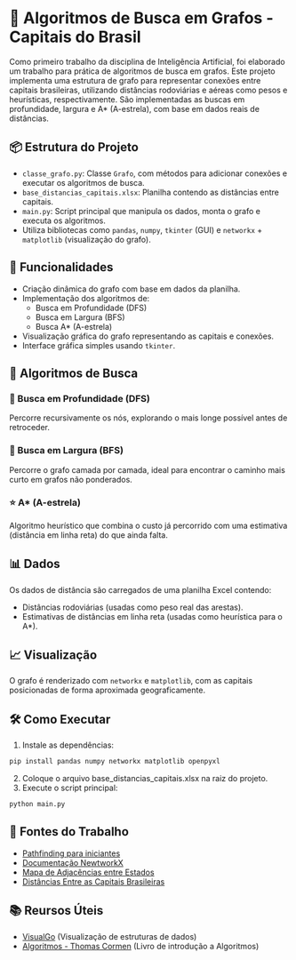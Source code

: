 # 🧭 Algoritmos de Busca em Grafos - Capitais do Brasil

Como primeiro trabalho da disciplina de Inteligência Artificial, foi elaborado um trabalho para prática de algoritmos de busca em grafos. Este projeto implementa uma estrutura de grafo para representar conexões entre capitais brasileiras, utilizando distâncias rodoviárias e aéreas como pesos e heurísticas, respectivamente. São implementadas as buscas em profundidade, largura e A* (A-estrela), com base em dados reais de distâncias.

## 📦 Estrutura do Projeto

- `classe_grafo.py`: Classe `Grafo`, com métodos para adicionar conexões e executar os algoritmos de busca.
- `base_distancias_capitais.xlsx`: Planilha contendo as distâncias entre capitais.
- `main.py`: Script principal que manipula os dados, monta o grafo e executa os algoritmos.
- Utiliza bibliotecas como `pandas`, `numpy`, `tkinter` (GUI) e `networkx` + `matplotlib` (visualização do grafo).

## 🚀 Funcionalidades

- Criação dinâmica do grafo com base em dados da planilha.
- Implementação dos algoritmos de:
  - Busca em Profundidade (DFS)
  - Busca em Largura (BFS)
  - Busca A* (A-estrela)
- Visualização gráfica do grafo representando as capitais e conexões.
- Interface gráfica simples usando `tkinter`.

## 🧠 Algoritmos de Busca

### 🔎 Busca em Profundidade (DFS)
Percorre recursivamente os nós, explorando o mais longe possível antes de retroceder.

### 🔄 Busca em Largura (BFS)
Percorre o grafo camada por camada, ideal para encontrar o caminho mais curto em grafos não ponderados.

### ⭐ A* (A-estrela)
Algoritmo heurístico que combina o custo já percorrido com uma estimativa (distância em linha reta) do que ainda falta.

## 📊 Dados

Os dados de distância são carregados de uma planilha Excel contendo:
- Distâncias rodoviárias (usadas como peso real das arestas).
- Estimativas de distâncias em linha reta (usadas como heurística para o A*).

## 📈 Visualização

O grafo é renderizado com `networkx` e `matplotlib`, com as capitais posicionadas de forma aproximada geograficamente.

## 🛠️ Como Executar

1. Instale as dependências:
```bash
pip install pandas numpy networkx matplotlib openpyxl
```
2. Coloque o arquivo base_distancias_capitais.xlsx na raiz do projeto.
3. Execute o script principal:
```bash
python main.py
```

## 🔎 Fontes do Trabalho
- [Pathfinding para iniciantes](https://www.inf.ufsc.br/~alexandre.goncalves.silva/courses/14s2/ine5633/trabalhos/t1/A%20%20%20Pathfinding%20para%20Iniciantes.pdf)
- [Documentação NewtworkX](https://networkx.org/documentation/stable/tutorial.html)
- [Mapa de Adjacências entre Estados](https://www.researchgate.net/figure/Figura-13-Adjacncia-entre-estados-do-Brasil-veja-exemplo-15_fig1_327057443)
- [Distâncias Entre as Capitais Brasileiras](https://www.goodway.com.br/distancias.htm)

## 📚 Reursos Úteis
- [VisualGo](https://visualgo.net/) (Visualização de estruturas de dados)
- [Algoritmos - Thomas Cormen](https://computerscience360.wordpress.com/wp-content/uploads/2018/02/algoritmos-teoria-e-prc3a1tica-3ed-thomas-cormen.pdf) (Livro de introdução a Algoritmos)
